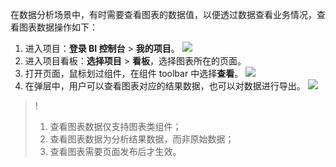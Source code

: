 
在数据分析场景中，有时需要查看图表的数据值，以便透过数据查看业务情况，查看图表数据操作如下：

1. 进入项目：**登录 BI 控制台** > **我的项目**。
![](https://qcloudimg.tencent-cloud.cn/raw/5a209793a0a8a0a67b28de3dd8acd007.png)
2. 进入项目看板：**选择项目** > **看板**，选择图表所在的页面。
3. 打开页面，鼠标划过组件，在组件 toolbar 中选择**查看**。
![](https://qcloudimg.tencent-cloud.cn/raw/a99a8c93d6af8cea6f6f8711b4f54c37.png)
4. 在弹层中，用户可以查看图表对应的结果数据，也可以对数据进行导出。
![](https://qcloudimg.tencent-cloud.cn/raw/826d63b0de523e27a49711ded0af1c1c.png)

>!
>1. 查看图表数据仅支持图表类组件；
>2. 查看图表数据为分析结果数据，而非原始数据；
>3. 查看图表需要页面发布后才生效。




